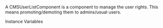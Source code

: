 A CMSUserListComponent is a component to manage the user rights. This means promoting/demoting them to admins/usual users.

Instance Variables

